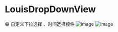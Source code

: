# LouisDropDownView
:grin: 自定义下拉选择 、时间选择控件
![image](https://github.com/louisgeek/LouisDropDownView/blob/master/screenshots/screenshot.png)
![image](https://github.com/louisgeek/LouisDropDownView/blob/master/screenshots/screenshot2.png)
 
